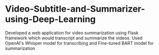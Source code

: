 # Video-Subtitle-and-Summarizer-using-Deep-Learning

Developed a web application for video summarization using Flask framework which would transcript and summarize the videos. Used OpenAI's Whisper model for transcribing and Fine-tuned BART model for summarization
